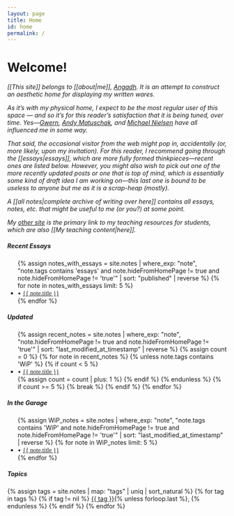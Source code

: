 ```yaml
---
layout: page
title: Home
id: home
permalink: /
---
```


# Welcome!

_[[This site]] belongs to  [[about|me]], [Angadh](https://www.sems.qmul.ac.uk/staff/a.nanjangud). It is an attempt to construct an aesthetic home for displaying my written wares._

_As it’s with my physical home, I expect to be the most regular user of this space — and so it’s for this reader’s satisfaction that it is being tuned, over time. Yes—[Gwern](https://gwern.net), [Andy Matuschak](https://andymatuschak.org/), and [Michael Nielsen](https://michaelnotebook.com/) have all influenced me in some way._

_That said, the occasional visitor from the web might pop in, accidentally (or, more likely, upon my invitation). For this reader, I recommend going through the [[essays|essays]], which are more fully formed thinkpieces—recent ones are listed below. However, you might also wish to pick out one of the more recently updated posts or one that is top of mind, which is essentially some kind of draft idea I am working on—this last one is bound to be useless to anyone but me as it is a scrap-heap (mostly)._

_A [[all notes|complete archive of writing over here]] contains all essays, notes, etc. that might be useful to me (or you?) at some point._

_My [other site](https://angadhn.com) is the primary link to my teaching resources for students, which are also [[My teaching content|here]]._

<div class="notes-grid">
  <div class="notes-column">
    <h5>Recent Essays</h5>
    <ul>
      {% assign notes_with_essays = site.notes | where_exp: "note", "note.tags contains 'essays' and note.hideFromHomePage != true and note.hideFromHomePage != 'true'" | sort: "published" | reverse %}
      {% for note in notes_with_essays limit: 5 %}
        <li>
          • <a class="internal-link" href="{{ site.baseurl }}{{ note.url }}" style="font-family: 'Futura', serif;">{{ note.title }}</a>
        </li>
      {% endfor %}
    </ul>
  </div>

  <div class="notes-column">
    <h5>Updated</h5>
    <ul>
      {% assign recent_notes = site.notes | where_exp: "note", "note.hideFromHomePage != true and note.hideFromHomePage != 'true'" | sort: "last_modified_at_timestamp" | reverse %}
      {% assign count = 0 %}
      {% for note in recent_notes %}
        {% unless note.tags contains 'WiP' %}
          {% if count < 5 %}
            <li>
              • <a class="internal-link" href="{{ site.baseurl }}{{ note.url }}" style="font-family: 'Futura', serif;">{{ note.title }}</a>
            </li>
            {% assign count = count | plus: 1 %}
          {% endif %}
        {% endunless %}
        {% if count >= 5 %}
          {% break %}
        {% endif %}
      {% endfor %}
    </ul>
  </div>

  <div class="notes-column">
    <h5>In the Garage</h5>
    <ul>
      {% assign WiP_notes = site.notes | where_exp: "note", "note.tags contains 'WiP' and note.hideFromHomePage != true and note.hideFromHomePage != 'true'"  | sort: "last_modified_at_timestamp" | reverse %}
      {% for note in WiP_notes limit: 5 %}
        <li>
          • <a class="internal-link" href="{{ site.baseurl }}{{ note.url }}" style="font-family: 'Futura', serif;">{{ note.title }}</a>
        </li>
      {% endfor %}
    </ul>
  </div>
</div>

<h5>Topics</h5>

<div class="category-list">
{% assign tags = site.notes | map: "tags" | uniq | sort_natural %}
{% for tag in tags %}
  {% if tag != nil %}
    <a class="category-link" href="{{ site.baseurl }}/tags/{{ tag | slugify }}" rel="noopener">{{ tag }}</a>{% unless forloop.last %}, {% endunless %}
  {% endif %}
{% endfor %}
</div>
